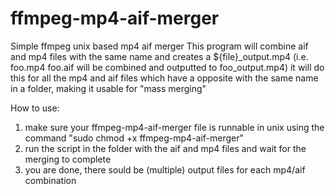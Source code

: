 # ffmpeg-mp4-aif-merger
Simple ffmpeg unix based mp4 aif merger
This program will combine aif and mp4 files with the same name and creates a ${file}_output.mp4 (i.e. foo.mp4 foo.aif will be combined and outputted to foo_output.mp4) it will do this for all the mp4 and aif files which have a opposite with the same name in a folder, making it usable for "mass merging"

How to use:
1. make sure your ffmpeg-mp4-aif-merger file is runnable in unix using the command "sudo chmod +x ffmpeg-mp4-aif-merger"
2. run the script in the folder with the aif and mp4 files and wait for the merging to complete
3. you are done, there sould be (multiple) output files for each mp4/aif combination

